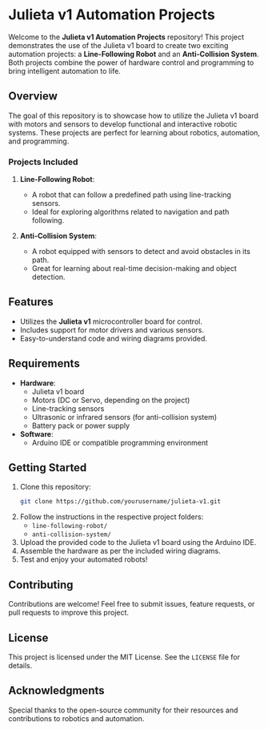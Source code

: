 # Julieta v1 Automation Projects

Welcome to the **Julieta v1 Automation Projects** repository! This project demonstrates the use of the Julieta v1 board to create two exciting automation projects: a **Line-Following Robot** and an **Anti-Collision System**. Both projects combine the power of hardware control and programming to bring intelligent automation to life.

## Overview
The goal of this repository is to showcase how to utilize the Julieta v1 board with motors and sensors to develop functional and interactive robotic systems. These projects are perfect for learning about robotics, automation, and programming.

### Projects Included
1. **Line-Following Robot**:
   - A robot that can follow a predefined path using line-tracking sensors.
   - Ideal for exploring algorithms related to navigation and path following.

2. **Anti-Collision System**:
   - A robot equipped with sensors to detect and avoid obstacles in its path.
   - Great for learning about real-time decision-making and object detection.

## Features
- Utilizes the **Julieta v1** microcontroller board for control.
- Includes support for motor drivers and various sensors.
- Easy-to-understand code and wiring diagrams provided.

## Requirements
- **Hardware**:
  - Julieta v1 board
  - Motors (DC or Servo, depending on the project)
  - Line-tracking sensors
  - Ultrasonic or infrared sensors (for anti-collision system)
  - Battery pack or power supply
- **Software**:
  - Arduino IDE or compatible programming environment

## Getting Started
1. Clone this repository:
   ```bash
   git clone https://github.com/yourusername/julieta-v1.git
   ```
2. Follow the instructions in the respective project folders:
   - `line-following-robot/`
   - `anti-collision-system/`
3. Upload the provided code to the Julieta v1 board using the Arduino IDE.
4. Assemble the hardware as per the included wiring diagrams.
5. Test and enjoy your automated robots!

## Contributing
Contributions are welcome! Feel free to submit issues, feature requests, or pull requests to improve this project.

## License
This project is licensed under the MIT License. See the `LICENSE` file for details.

## Acknowledgments
Special thanks to the open-source community for their resources and contributions to robotics and automation.

